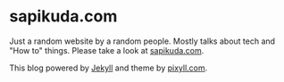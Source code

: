 # sapikuda.com

Just a random website by a random people. Mostly talks about tech and "How to" things. Please take a look at [sapikuda.com](https://sapikuda.com).

This blog powered by [Jekyll](http://jekyllrb.com/) and theme by [pixyll.com](http://pixyll.com/).
